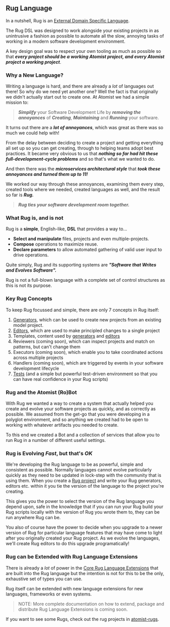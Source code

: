 ## Rug Language

In a nutshell, Rug is an
[External Domain Specific Language](http://martinfowler.com/books/dsl.html).

The Rug DSL was designed to work alongside your existing projects in
as unintrusive a fashion as possible to automate all the slow,
annoying tasks of working in a modern software development
environment.

A key design goal was to respect your own tooling as much as possible
so that ***every project should be a working Atomist project, and
every Atomist project a working project***.

### Why a New Language?

Writing a language is hard, and there are already a *lot* of languages
out there! So why do we need yet another one? Well the fact is that
originally we didn't actually start out to create one. At Atomist we
had a simple mission to:

> ***Simplify*** your Software Development Life by ***removing the
> annoyances*** of ***Creating***, ***Maintaining*** and ***Running***
> your software.

It turns out there are a ***lot of annoyances***, which was great as
there was so much we could help with!

From the delay between deciding to create a project and getting
everything all set up so you can get creating, through to helping
teams adopt best practices. It became very obvious to us that
***nothing so far had hit these full-development-cycle problems*** and
so that's what we wanted to do.

And then there was the ***microservices architectural style*** that
***took these annoyances and turned them up to 11!***

We worked our way through these annoyances, examining them every step,
created tools where we needed, created languages as well, and the
result so far is ***Rug.***

> ***Rug ties your software development room together.***

### What Rug is, and is not

Rug is a **simple**, English-like, **DSL** that provides a way to...

*   **Select and manipulate** files, projects and even
    multiple-projects.
*   **Compose** operations to maximize reuse.
*   **Declare parameters** to allow automated gathering of valid user
    input to drive operations.

Quite simply, Rug and its supporting systems are ***"Software that
Writes and Evolves Software".***

Rug is not a full-blown language with a complete set of control
structures as this is not its purpose.

### Key Rug Concepts

To keep Rug focussed and simple, there are only 7 concepts in Rug
itself:

1.   [Generators](/user-guide/rug/generators.md), which can be used to
    create new projects from an existing model project.
2.   [Editors](/user-guide/rug/editors.md), which are used to make
    principled changes to a single project
3.   Templates, content used by
    [generators](/user-guide/rug/generators.md)
    and [editors](/user-guide/rug/editors.md)
4.   Reviewers (coming soon), which can inspect projects and match on
    patterns, but can't change them
5.   Executors (coming soon), which enable you to take coordinated actions
    across multiple projects
6.   Handlers (coming soon), which are triggered by events in your software
    development lifecycle
7.  [Tests](/user-guide/rug/tests.md) (and a simple but powerful
    test-driven environment so that you can have real confidence in
    your Rug scripts)

### Rug and the Atomist (Ro)Bot

With Rug we wanted a way to create a system that actually helped you
create and evolve your software projects as quickly, and as correctly
as possible. We assumed from the get-go that you were developing in a
polyglot environment, and so anything we created had to be open to
working with whatever artifacts you needed to create.

To this end we created a Bot and a collection of services that allow
you to run Rug in a number of different useful settings.

### Rug is Evolving *Fast*, but that's *OK*

We're developing the Rug language to be as powerful, simple
and consistent as possible. Normally languages cannot evolve
particularly quickly as they need to be updated in lock-step with the
community that is using them. When you create
a [Rug project](../archives.md) and write your Rug generators, editors
etc. within it you tie the version of the language to the project
you're creating.

This gives you the power to select the version of the Rug language you
depend upon, safe in the knowledge that if you can run your Rug build
your Rug scripts locally with the version of Rug you wrote them to,
they can be run anywhere Rug can be.

You also of course have the power to decide when you upgrade to a
newer version of Rug for particular language features that may have
come to light after you originally created your Rug project. As we
 evolve the languages, we'll create Rug editors to do this upgrade programatically!

### Rug can be Extended with Rug Language Extensions

There is already a *lot* of power in
the [Core Rug Language Extensions](../extensions/index.md) that are built
into the Rug language but the intention is not for this to be the
only, exhaustive set of types you can use.

Rug itself can be extended with new language extensions for new languages,
frameworks or even systems.

> NOTE: More complete documentation on how to extend, package and
> distribute Rug Language Extensions is coming soon.

If you want to see some Rugs, check out the rug projects in [atomist-rugs](https://github.com/atomist-rugs).
